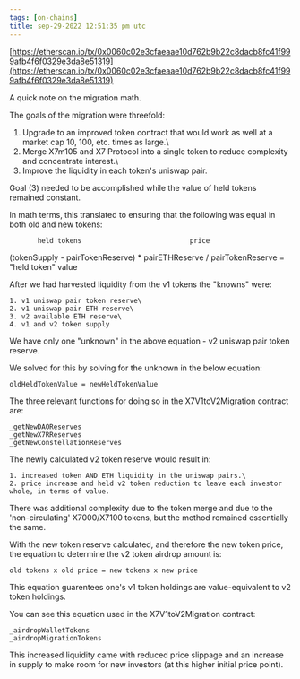 ```yaml
---
tags: [on-chains]
title: sep-29-2022 12:51:35 pm utc
---
```


[https://etherscan.io/tx/0x0060c02e3cfaeaae10d762b9b22c8dacb8fc41f999afb4f6f0329e3da8e51319](https://etherscan.io/tx/0x0060c02e3cfaeaae10d762b9b22c8dacb8fc41f999afb4f6f0329e3da8e51319)

A quick note on the migration math.

The goals of the migration were threefold:

1. Upgrade to an improved token contract that would work as well at a market cap 10, 100, etc. times as large.\
2. Merge X7m105 and X7 Protocol into a single token to reduce complexity and concentrate interest.\
3. Improve the liquidity in each token's uniswap pair.

Goal (3) needed to be accomplished while the value of held tokens remained constant.

In math terms, this translated to ensuring that the following was equal in both old and new tokens:

           held tokens                           price

(tokenSupply - pairTokenReserve) \* pairETHReserve / pairTokenReserve = "held token" value

After we had harvested liquidity from the v1 tokens the "knowns" were:

    1. v1 uniswap pair token reserve\
    2. v1 uniswap pair ETH reserve\
    3. v2 available ETH reserve\
    4. v1 and v2 token supply

We have only one "unknown" in the above equation - v2 uniswap pair token reserve.

We solved for this by solving for the unknown in the below equation:

    oldHeldTokenValue = newHeldTokenValue

The three relevant functions for doing so in the X7V1toV2Migration contract are:

    _getNewDAOReserves
    _getNewX7RReserves
    _getNewConstellationReserves

The newly calculated v2 token reserve would result in:

    1. increased token AND ETH liquidity in the uniswap pairs.\
    2. price increase and held v2 token reduction to leave each investor whole, in terms of value.

There was additional complexity due to the token merge and due to the 'non-circulating' X7000/X7100 tokens, but the method remained essentially the same.

With the new token reserve calculated, and therefore the new token price, the equation to determine the v2 token airdrop amount is:

    old tokens x old price = new tokens x new price

This equation guarentees one's v1 token holdings are value-equivalent to v2 token holdings.

You can see this equation used in the X7V1toV2Migration contract:

    _airdropWalletTokens
    _airdropMigrationTokens

This increased liquidity came with reduced price slippage and an increase in supply to make room for new investors (at this higher initial price point).

